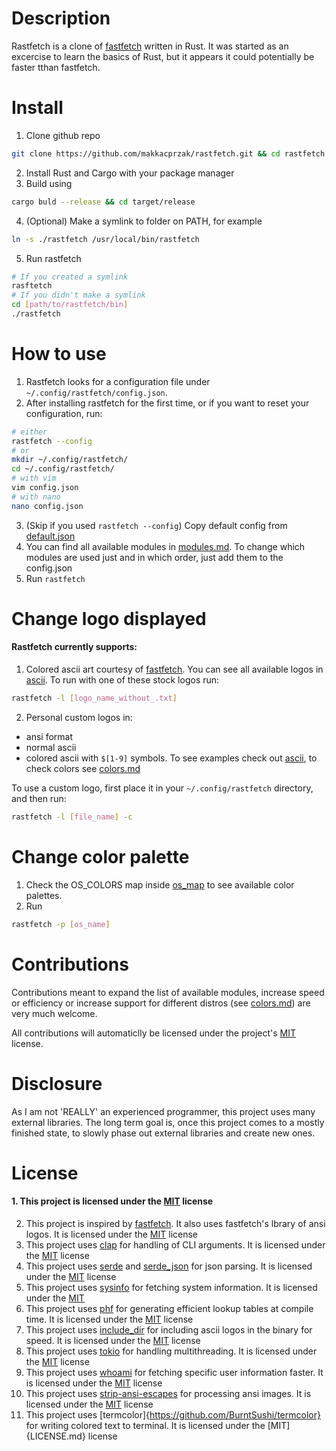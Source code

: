 # Description

Rastfetch is a clone of [fastfetch](https://github.com/fastfetch-cli/fastfetch) written in Rust. It was started as an excercise to learn the basics of Rust, but it appears it could potentially be faster tthan fastfetch.

# Install

1) Clone github repo
```bash
git clone https://github.com/makkacprzak/rastfetch.git && cd rastfetch
```
2) Install Rust and Cargo with your package manager
3) Build using
```bash
cargo buld --release && cd target/release
```
4) (Optional) Make a symlink to folder on PATH, for example
```bash
ln -s ./rastfetch /usr/local/bin/rastfetch
```
5) Run rastfetch
```bash
# If you created a symlink
rasftetch
# If you didn't make a symlink
cd [path/to/rastfetch/bin]
./rastfetch
```

# How to use

1) Rastfetch looks for a configuration file under  `~/.config/rastfetch/config.json`.
2) After installing rastfetch for the first time, or if you want to reset your configuration, run:
```bash
# either
rastfetch --config
# or
mkdir ~/.config/rastfetch/
cd ~/.config/rastfetch/
# with vim
vim config.json
# with nano
nano config.json
```
3) (Skip if you used `rastfetch --config`) Copy default config from [default.json](/doc/default.json)
4) You can find all available modules in [modules.md](/doc/modules.md). To change which modules are used just and in which order, just add them to the config.json
5) Run `rastfetch`

# Change logo displayed
#### Rastfetch currently supports:
1) Colored ascii art courtesy of [fastfetch](https://github.com/fastfetch-cli/fastfetch). You can see all available logos in [ascii](/assets/logo/ascii). To run with one of these stock logos run:
```bash
rastfetch -l [logo_name_without_.txt]
```
2) Personal custom logos in:
* ansi format
* normal ascii
* colored ascii with `$[1-9]` symbols. To see examples check out [ascii](/assets/logo/ascii), to check colors see [colors.md](/doc/colors.md)

To use a custom logo, first place it in your `~/.config/rastfetch` directory, and then run:
```bash
rastfetch -l [file_name] -c
```

# Change color palette
1) Check the OS_COLORS map inside [os_map](/src/os_map.rs) to see available color palettes.
2) Run
```bash
rastfetch -p [os_name]
```

# Contributions

Contributions meant to expand the list of available modules, increase speed or efficiency or increase support for different distros (see [colors.md](/doc/colors.md)) are very much welcome. 

All contributions will automaticlly be licensed under the project's [MIT](LICENSE.md) license.

# Disclosure

As I am not 'REALLY' an experienced programmer, this project uses many external libraries. The long term goal is, once this project comes to a mostly finished state, to slowly phase out external libraries and create new ones.

# License

#### 1. This project is licensed under the [MIT](LICENSE.md) license
2) This project is inspired by [fastfetch](https://github.com/fastfetch-cli/fastfetch). It also uses fastfetch's lbrary of ansi logos. It is licensed under the [MIT](LICENSE.md) license
3) This project uses [clap](https://github.com/clap-rs/clap) for handling of CLI arguments. It is licensed under the [MIT](LICENSE.md) license
4) This project uses [serde](https://github.com/serde-rs/serde) and [serde_json](https://github.com/serde-rs/json) for json parsing. It is licensed under the [MIT](LICENSE.md) license
5) This project uses [sysinfo](https://github.com/GuillaumeGomez/sysinfo) for fetching system information. It is licensed under the [MIT](LICENSE.md)
6) This project uses [phf](https://github.com/rust-phf/rust-phf) for generating efficient lookup tables at compile time. It is licensed under the [MIT](LICENSE.md) license
7) This project uses [include_dir](https://github.com/Michael-F-Bryan/include_dir) for including ascii logos in the binary for speed. It is licensed under the [MIT](LICENSE.md) license
8) This project uses [tokio](https://github.com/tokio-rs/tokio) for handling multithreading. It is licensed under the [MIT](LICENSE.md) license
9) This project uses [whoami](https://github.com/ardaku/whoami) for fetching specific user information faster. It is licensed under the [MIT](LICENSE.md) license
10) This project uses [strip-ansi-escapes](https://github.com/luser/strip-ansi-escapes) for processing ansi images. It is licensed under the [MIT](LICENSE.md) license
11) This project uses [termcolor]{https://github.com/BurntSushi/termcolor} for writing colored text to terminal. It is licensed under the [MIT]{LICENSE.md} license
